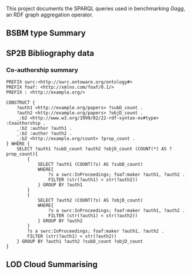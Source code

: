 This project documents the SPARQL queries used in benchmarking _Gagg_, an RDF graph aggregation operator.

## BSBM type Summary

## SP2B Bibliography data

### Co-authorship summary
```
PREFIX swrc:<http://swrc.ontoware.org/ontology#> 
PREFIX foaf: <http://xmlns.com/foaf/0.1/> 
PREFIX : <http://example.org/> 

CONSTRUCT { 
    ?auth1 <http://example.org/papers> ?subD_count .
    ?auth2 <http://example.org/papers> ?objD_count .
    _:b2 <http://www.w3.org/1999/02/22-rdf-syntax-ns#type> :Coauthorship .
    _:b2 :author ?auth1 .
    _:b2 :author ?auth2 .
    _:b2 <http://example.org/count> ?prop_count .
} WHERE {
    SELECT ?auth1 ?subD_count ?auth2 ?objD_count (COUNT(*) AS ?prop_count){
        {
            SELECT ?auth1 (COUNT(?s) AS ?subD_count)
            WHERE{
                ?s a swrc:InProceedings; foaf:maker ?auth1, ?auth2 .
                FILTER (str(?auth1) < str(?auth2))
            } GROUP BY ?auth1
        }
        {
            SELECT ?auth2 (COUNT(?s) AS ?objD_count)
            WHERE{
                ?s a swrc:InProceedings; foaf:maker ?auth1, ?auth2 .
                FILTER (str(?auth1) < str(?auth2))
            } GROUP BY ?auth2
        }
        ?s a swrc:InProceedings; foaf:maker ?auth1, ?auth2 . 
        FILTER (str(?auth1) < str(?auth2))
    } GROUP BY ?auth1 ?auth2 ?subD_count ?objD_count
}
```

## LOD Cloud Summarising

